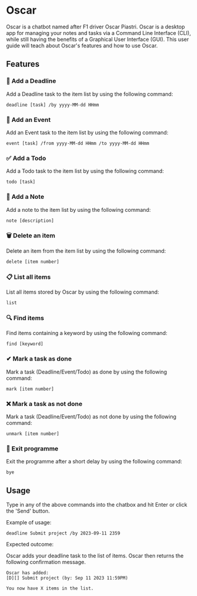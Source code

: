 # Oscar

Oscar is a chatbot named after F1 driver Oscar Piastri. 
Oscar is a desktop app for managing your notes and tasks via a Command Line Interface (CLI), while still having the benefits of a Graphical User Interface (GUI).
This user guide will teach about Oscar's features and how to use Oscar.

## Features 

### 📅 Add a Deadline

Add a Deadline task to the item list by using the following command:
```
deadline [task] /by yyyy-MM-dd HHmm
```

### 📆 Add an Event

Add an Event task to the item list by using the following command:
```
event [task] /from yyyy-MM-dd HHmm /to yyyy-MM-dd HHmm
```

### ✅ Add a Todo

Add a Todo task to the item list by using the following command:
```
todo [task]
```

### 📄 Add a Note

Add a note to the item list by using the following command:
```
note [description]
```

### 🗑️ Delete an item

Delete an item from the item list by using the following command:
```
delete [item number]
```

### 📋️ List all items

List all items stored by Oscar by using the following command:
```
list
```

### 🔍 Find items

Find items containing a keyword by using the following command:
```
find [keyword]
```

### ✔ Mark a task as done

Mark a task (Deadline/Event/Todo) as done by using the following command:
```
mark [item number]
```

### ❌ Mark a task as not done

Mark a task (Deadline/Event/Todo) as not done by using the following command:
```
unmark [item number]
```

### 👋 Exit programme

Exit the programme after a short delay by using the following command:
```
bye
```

## Usage

Type in any of the above commands into the chatbox and hit Enter or click the 'Send' button.

Example of usage: 

`deadline Submit project /by 2023-09-11 2359`

Expected outcome:

Oscar adds your deadline task to the list of items. Oscar then returns the following confirmation message.

```
Oscar has added:
[D][] Submit project (by: Sep 11 2023 11:59PM)

You now have X items in the list.
```

